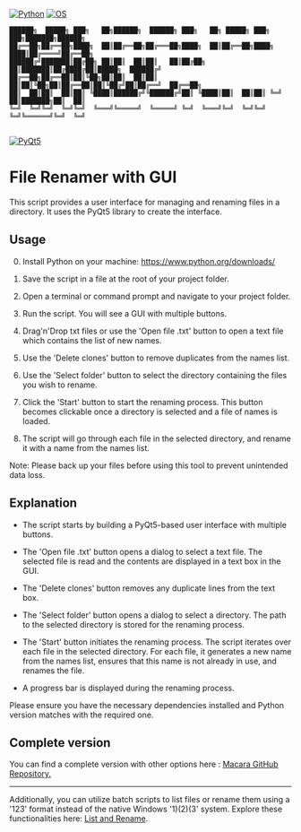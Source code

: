 [![Python](https://img.shields.io/badge/Python-3.8-blue.svg)](https://www.python.org/)
[![OS](https://img.shields.io/badge/OS-Windows%20%7C%20MacOS%20%7C%20Linux-informational.svg)](https://www.python.org/)
```
██████╗  █████╗ ███╗   ██╗██████╗  ██████╗ ███╗   ██╗ █████╗ ███╗   ███╗███████╗██████╗ 
██╔══██╗██╔══██╗████╗  ██║██╔══██╗██╔═══██╗████╗  ██║██╔══██╗████╗ ████║██╔════╝██╔══██╗
██████╔╝███████║██╔██╗ ██║██║  ██║██║   ██║██╔██╗ ██║███████║██╔████╔██║█████╗  ██████╔╝
██╔══██╗██╔══██║██║╚██╗██║██║  ██║██║   ██║██║╚██╗██║██╔══██║██║╚██╔╝██║██╔══╝  ██╔══██╗
██║  ██║██║  ██║██║ ╚████║██████╔╝╚██████╔╝██║ ╚████║██║  ██║██║ ╚═╝ ██║███████╗██║  ██║
╚═╝  ╚═╝╚═╝  ╚═╝╚═╝  ╚═══╝╚═════╝  ╚═════╝ ╚═╝  ╚═══╝╚═╝  ╚═╝╚═╝     ╚═╝╚══════╝╚═╝  ╚═╝
                                                                                        

```
[![PyQt5](https://img.shields.io/badge/PyQt5-5.15.2-blue.svg)](https://pypi.org/project/PyQt5/)

# File Renamer with GUI

This script provides a user interface for managing and renaming files in a directory. It uses the PyQt5 library to create the interface.

## Usage

0. Install Python on your machine: https://www.python.org/downloads/

1. Save the script in a file at the root of your project folder.

2. Open a terminal or command prompt and navigate to your project folder.

3. Run the script. You will see a GUI with multiple buttons.

4. Drag'n'Drop txt files or use the 'Open file .txt' button to open a text file which contains the list of new names.

5. Use the 'Delete clones' button to remove duplicates from the names list.

6. Use the 'Select folder' button to select the directory containing the files you wish to rename.

7. Click the 'Start' button to start the renaming process. This button becomes clickable once a directory is selected and a file of names is loaded.

8. The script will go through each file in the selected directory, and rename it with a name from the names list.

Note: Please back up your files before using this tool to prevent unintended data loss.

## Explanation

- The script starts by building a PyQt5-based user interface with multiple buttons.

- The 'Open file .txt' button opens a dialog to select a text file. The selected file is read and the contents are displayed in a text box in the GUI.

- The 'Delete clones' button removes any duplicate lines from the text box.

- The 'Select folder' button opens a dialog to select a directory. The path to the selected directory is stored for the renaming process.

- The 'Start' button initiates the renaming process. The script iterates over each file in the selected directory. For each file, it generates a new name from the names list, ensures that this name is not already in use, and renames the file.

- A progress bar is displayed during the renaming process.

Please ensure you have the necessary dependencies installed and Python version matches with the required one.


## Complete version

You can find a complete version with other options here : [Macara GitHub Repository.](https://github.com/SECRET-GUEST/Macara)


---

Additionally, you can utilize batch scripts to list files or rename them using a '123' format instead of the native Windows '1)(2)(3' system. Explore these functionalities here: [List and Rename](https://github.com/SECRET-GUEST/tiny-scripts/tree/ALL/windows/files%20handler/list%20and%20rename).
